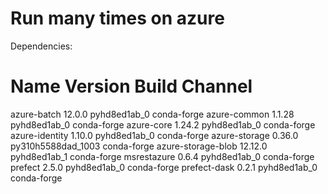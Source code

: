 # Run many times on azure

Dependencies:
# Name                    Version                   Build  Channel
azure-batch               12.0.0             pyhd8ed1ab_0    conda-forge
azure-common              1.1.28             pyhd8ed1ab_0    conda-forge
azure-core                1.24.2             pyhd8ed1ab_0    conda-forge
azure-identity            1.10.0             pyhd8ed1ab_0    conda-forge
azure-storage             0.36.0          py310h5588dad_1003    conda-forge
azure-storage-blob        12.12.0            pyhd8ed1ab_1    conda-forge
msrestazure               0.6.4              pyhd8ed1ab_0    conda-forge
prefect                   2.5.0              pyhd8ed1ab_0    conda-forge
prefect-dask              0.2.1              pyhd8ed1ab_0    conda-forge